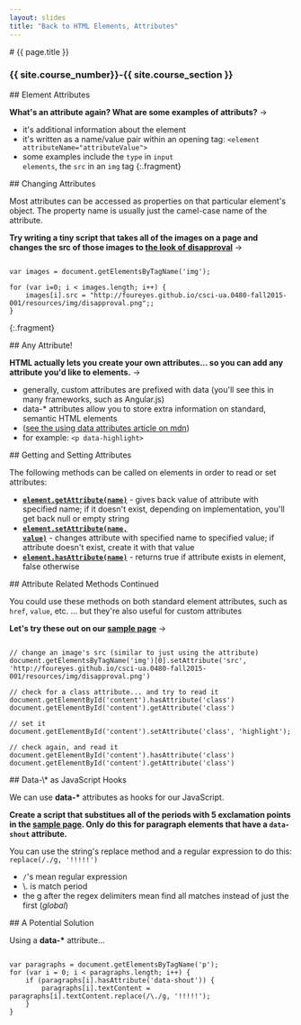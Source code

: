 ```yaml
---
layout: slides
title: "Back to HTML Elements, Attributes"
---
```

<section markdown="block" class="intro-slide">
# {{ page.title }}

### {{ site.course_number}}-{{ site.course_section }}

<p><small></small></p>
</section>

<section markdown="block">
## Element Attributes

__What's an attribute again? What are some examples of attributs?__ &rarr;

* it's additional information about the element
* it's written as a name/value pair within an opening tag: <code>&lt;element attributeName="attributeValue"&gt;</code>
* some examples include the <code>type</code> in <code>input elements</code>, the <code>src</code> in an <code>img</code> tag
{:.fragment}
</section>

<section markdown="block">
## Changing Attributes

Most attributes can be accessed as properties on that particular element's object. The property name is usually just the camel-case name of the attribute.

__Try writing a tiny script that takes all of the images on a page and changes the src of those images to [the look of disapproval](http://foureyes.github.io/csci-ua.0480-fall2015-001/resources/img/disapproval.png)__ &rarr;

<pre><code data-trim contenteditable>
var images = document.getElementsByTagName('img');

for (var i=0; i < images.length; i++) {
	images[i].src = "http://foureyes.github.io/csci-ua.0480-fall2015-001/resources/img/disapproval.png";;
}
</code></pre>
{:.fragment}
</section>

<section markdown="block">
## Any Attribute!

__HTML actually lets you create your own attributes... so you can add any attribute you'd like to elements.__ &rarr;

* generally, custom attributes are prefixed with data (you'll see this in many frameworks, such as Angular.js)
* data-\* attributes allow you to store extra information on standard, semantic HTML elements 
* ([see the using data attributes article on mdn](https://developer.mozilla.org/en-US/docs/Web/Guide/HTML/Using_data_attributes))
* for example: <code>&lt;p data-highlight&gt;</code>
</section>

<section markdown="block">
## Getting and Setting Attributes

The following methods can be called on elements in order to read or set attributes:

* __[<code>element.getAttribute(name)</code>](https://developer.mozilla.org/en-US/docs/Web/API/Element.getAttribute)__ - gives back value of attribute with specified name; if it doesn't exist, depending on implementation, you'll get back null or empty string
* __[<code>element.setAttribute(name, value)</code>](https://developer.mozilla.org/en-US/docs/Web/API/element.setAttribute)__ - changes attribute with specified name to specified value; if attribute doesn't exist, create it with that value
* __[<code>element.hasAttribute(name)</code>](https://developer.mozilla.org/en-US/docs/Web/API/Element.hasAttribute)__ - returns true if attribute exists in element, false otherwise

</section>
<section markdown="block">
## Attribute Related Methods Continued

You could use these methods on both standard element attributes, such as <code>href</code>, <code>value</code>, etc. ... but they're also useful for custom attributes

__Let's try these out on our [sample page](../../code/class18.html)__ &rarr;

<pre><code data-trim contenteditable>
// change an image's src (similar to just using the attribute)
document.getElementsByTagName('img')[0].setAttribute('src', 'http://foureyes.github.io/csci-ua.0480-fall2015-001/resources/img/disapproval.png')

// check for a class attribute... and try to read it
document.getElementById('content').hasAttribute('class')
document.getElementById('content').getAttribute('class')

// set it
document.getElementById('content').setAttribute('class', 'highlight');

// check again, and read it
document.getElementById('content').hasAttribute('class')
document.getElementById('content').getAttribute('class')
</code></pre>

</section>
<section markdown="block">
## Data-\* as JavaScript Hooks

We can use __data-\*__ attributes as hooks for our JavaScript.

__Create a script that substitues all of the periods with 5 exclamation points in the [sample page](../../code/class18.html). Only do this for paragraph elements that have a <code>data-shout</code> attribute.__

You can use the string's replace method and a regular expression to do this: <code>replace(/\./g, '!!!!!')</code>

* <code>/</code>'s mean regular expression
* \\. is match period
* the g after the regex delimiters mean find all matches instead of just the first (_global_)
</section>

<section markdown="block">
## A Potential Solution

Using a __data-\*__ attribute...

<pre><code data-trim contenteditable>
var paragraphs = document.getElementsByTagName('p');
for (var i = 0; i < paragraphs.length; i++) {
	if (paragraphs[i].hasAttribute('data-shout')) {
		paragraphs[i].textContent = paragraphs[i].textContent.replace(/\./g, '!!!!!');
	}
}
</code></pre>
</section>

